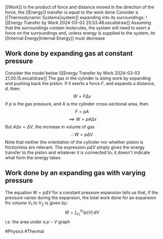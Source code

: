 [[Work]] is the product of force and distance moved in the direction of the force, the [[Energy]] transfer is equal to the work done
Consider a [[Thermodynamic Systems|system]] expanding into its surroundings:
![[Energy Transfer by Work 2024-03-03 20.53.48.excalidraw]]
Assuming that the surroundings contain molecules, the system will need to exert a force on the surroundings and, unless energy is supplied to the system, its [[Internal Energy|Internal Energy]] must decrease
## Work done by expanding gas at constant pressure
Consider the model below
![[Energy Transfer by Work 2024-03-03 21.00.15.excalidraw]]
The gas in the cylinder is doing work by expanding and pushing back the piston. If it exerts a force $F$, and expands a distance, $d$, then:
$$
W=F\Delta x
$$
If $p$ is the gas pressure, and $A$ is the cylinder cross-sectional area, then
$$
F=pA
$$
$$
\implies W=pA\Delta x
$$
But $A\Delta x=\Delta V$, the increase in volume of gas
$$
\therefore W=p\Delta V
$$
Note that neither the orientation of the cylinder nor whether piston is frictionless are relevant. The expression $p\Delta V$ simply gives the energy transfer to the piston and whatever it is connected to; it doesn't indicate what form the energy takes
## Work done by an expanding gas with varying pressure
The equation $W=p\Delta V$ for a constant pressure expansion tells us that, if the pressure varies during the expansion, the total work done for an expansion fro volume $V_{1}$ to $V_{2}$ is given by:
$$
W=\int _{V_{1}}^{V_{2}}p(V) \, dV 
$$
i.e. the area under a $p-V$ graph

#Physics #Thermal 